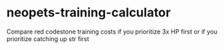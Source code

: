 # neopets-training-calculator
Compare red codestone training costs if you prioritize 3x HP first or if you prioritize catching up str first 
